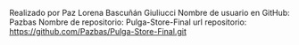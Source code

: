 Realizado por Paz Lorena Bascuñán Giuliucci
Nombre de usuario en GitHub: Pazbas
Nombre de repositorio: Pulga-Store-Final
url repositorio: https://github.com/Pazbas/Pulga-Store-Final.git


